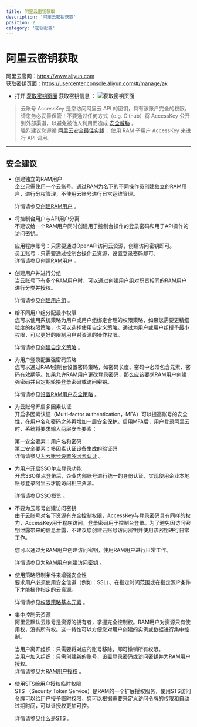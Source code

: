 ```yaml
---
title: 阿里云密钥获取
description: '阿里云密钥获取'
position: 2
category: '密钥配置'
---
```

# 阿里云密钥获取

阿里云官网：https://www.aliyun.com   
获取密钥页面：https://usercenter.console.aliyun.com/#/manage/ak

- 打开 [获取密钥页面](https://usercenter.console.aliyun.com/#/manage/ak) 获取密钥信息 ：
  ![获取密钥页面](https://images.devsapp.cn/access/aliyun-access.jpg)
 
  
> 云账号 AccessKey 是您访问阿里云 API 的密钥，具有该账户完全的权限，请您务必妥善保管！不要通过任何方式（e.g. Github）将 AccessKey 公开到外部渠道，以避免被他人利用而造成 [安全威胁](https://help.aliyun.com/knowledge_detail/54059.html?spm=5176.2020520153.0.0.57f1336a8PQ1KR) 。    
> 强烈建议您遵循 [阿里云安全最佳实践](https://help.aliyun.com/document_detail/102600.html?spm=5176.2020520153.0.0.57f1336a8PQ1KR) ，使用 RAM 子用户 AccessKey 来进行 API 调用。

----

## 安全建议

- 创建独立的RAM用户   
企业只需使用一个云账号。通过RAM为名下的不同操作员创建独立的RAM用户，进行分权管理，不使用云账号进行日常运维管理。

  详情请参见[创建RAM用户](https://help.aliyun.com/document_detail/93720.html?spm=a2c4g.11186623.2.15.c79a1723Vwyvig#task-187540) 。

- 将控制台用户与API用户分离    
  不建议给一个RAM用户同时创建用于控制台操作的登录密码和用于API操作的访问密钥。

  应用程序账号：只需要通过OpenAPI访问云资源，创建访问密钥即可。   
  员工账号：只需要通过控制台操作云资源，设置登录密码即可。      
  详情请参见[创建RAM用户](https://help.aliyun.com/document_detail/93720.html?spm=a2c4g.11186623.2.16.c79a1723Vwyvig#task-187540) 。

- 创建用户并进行分组   
  当云账号下有多个RAM用户时，可以通过创建用户组对职责相同的RAM用户进行分类并授权。   

  详情请参见[创建用户组](https://help.aliyun.com/document_detail/93724.html?spm=a2c4g.11186623.2.17.c79a1723Vwyvig#task-187540) 。

- 给不同用户组分配最小权限   
  您可以使用系统策略为用户或用户组绑定合理的权限策略，如果您需要更精细粒度的权限策略，也可以选择使用自定义策略。通过为用户或用户组授予最小权限，可以更好的限制用户对资源的操作权限。   

  详情请参见[创建自定义策略](https://help.aliyun.com/document_detail/93733.html?spm=a2c4g.11186623.2.18.c79a1723Vwyvig#task-glf-vwf-xdb) 。

- 为用户登录配置强密码策略   
  您可以通过RAM控制台设置密码策略，如密码长度、密码中必须包含元素、密码有效期等。如果允许RAM用户更改登录密码，那么应该要求RAM用户创建强密码并且定期轮换登录密码或访问密钥。   

  详情请参见[设置RAM用户安全策略](https://help.aliyun.com/document_detail/116414.html?spm=a2c4g.11186623.2.19.c79a1723Vwyvig#task-188786) 。

- 为云账号开启多因素认证    
  开启多因素认证（Multi-factor authentication，MFA）可以提高账号的安全性，在用户名和密码之外再增加一层安全保护。启用MFA后，用户登录阿里云时，系统将要求输入两层安全要素：   

  第一安全要素：用户名和密码   
  第二安全要素：多因素认证设备生成的验证码   
  详情请参见[为云账号设置多因素认证](https://help.aliyun.com/document_detail/28635.html?spm=a2c4g.11186623.2.20.c79a1723Vwyvig#task-u2b-ww2-xdb) 。

- 为用户开启SSO单点登录功能    
  开启SSO单点登录后，企业内部账号进行统一的身份认证，实现使用企业本地账号登录阿里云才能访问相应资源。   

  详情请参见[SSO概览](https://help.aliyun.com/document_detail/93684.html?spm=a2c4g.11186623.2.21.c79a1723Vwyvig#concept-etn-fjc-mfb) 。

- 不要为云账号创建访问密钥     
  由于云账号对名下资源有完全控制权限，AccessKey与登录密码具有同样的权力，AccessKey用于程序访问，登录密码用于控制台登录。为了避免因访问密钥泄露带来的信息泄露，不建议您创建云账号访问密钥并使用该密钥进行日常工作。   

  您可以通过为RAM用户创建访问密钥，使用RAM用户进行日常工作。   

  详情请参见[为RAM用户创建访问密钥](https://help.aliyun.com/document_detail/116401.html?spm=a2c4g.11186623.2.22.c79a1723Vwyvig#task-188766) 。

- 使用策略限制条件来增强安全性    
  要求用户必须使用安全信道（例如：SSL）、在指定时间范围或在指定源IP条件下才能操作指定的云资源。   

  详情请参见[权限策略基本元素](https://help.aliyun.com/document_detail/93738.html?spm=a2c4g.11186623.2.23.c79a1723Vwyvig#concept-xg5-51g-xdb) 。
  
- 集中控制云资源    
  阿里云默认云账号是资源的拥有者，掌握完全控制权。RAM用户对资源只有使用权，没有所有权。这一特性可以方便您对用户创建的实例或数据进行集中控制。   

  当用户离开组织：只需要将对应的账号移除，即可撤销所有权限。   
  当用户加入组织：只需创建新的账号，设置登录密码或访问密钥并为RAM用户授权。   
  详情请参见为[RAM用户授权](https://help.aliyun.com/document_detail/116146.html?spm=a2c4g.11186623.2.24.c79a1723Vwyvig#task-187800) 。

- 使用STS给用户授权临时权限   
  STS （Security Token Service）是RAM的一个扩展授权服务，使用STS访问令牌可以给用户授予临时权限，您可以根据需要来定义访问令牌的权限和自动过期时间，可以让授权更加可控。   

  详情请参见[什么是STS](https://help.aliyun.com/document_detail/28756.html?spm=a2c4g.11186623.2.25.c79a1723Vwyvig#concept-ong-5nv-xdb) 。